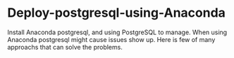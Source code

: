 # Deploy-postgresql-using-Anaconda
Install Anaconda postgresql, and using PostgreSQL to manage.
When using Anaconda postgresql might cause issues show up. Here is few of many approachs that can solve the problems.
